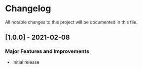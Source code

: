 # Changelog
All notable changes to this project will be documented in this file.

## [1.0.0] - 2021-02-08
### Major Features and Improvements
* Initial release
